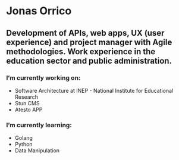 # Jonas Orrico
## Development of APIs, web apps, UX (user experience) and project manager with Agile methodologies. Work experience in the education sector and public administration.

### I’m currently working on:
- Software Architecture at INEP - National Institute for Educational Research
- Stun CMS
- Atesto APP

### I’m currently learning:
- Golang
- Python
- Data Manipulation
